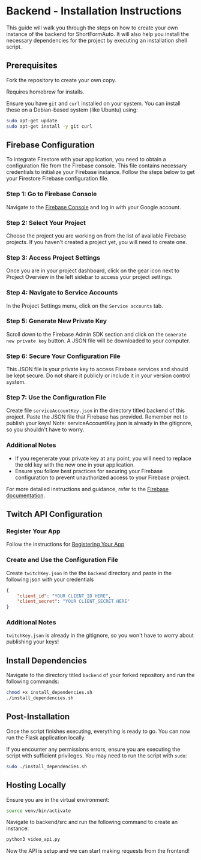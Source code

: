 # Backend - Installation Instructions

This guide will walk you through the steps on how to create your own instance of the backend for ShortFormAuto. It will also help you install the necessary dependencies for the project by executing an installation shell script.

## Prerequisites

Fork the repository to create your own copy.

Requires homebrew for installs.

Ensure you have `git` and `curl` installed on your system. You can install these on a Debian-based system (like Ubuntu) using:

```bash
sudo apt-get update
sudo apt-get install -y git curl
```

## Firebase Configuration 

To integrate Firestore with your application, you need to obtain a configuration file from the Firebase console. This file contains necessary credentials to initialize your Firebase instance. Follow the steps below to get your Firestore Firebase configuration file.

### Step 1: Go to Firebase Console

Navigate to the [Firebase Console](https://console.firebase.google.com/) and log in with your Google account.

### Step 2: Select Your Project

Choose the project you are working on from the list of available Firebase projects. If you haven't created a project yet, you will need to create one.

### Step 3: Access Project Settings

Once you are in your project dashboard, click on the gear icon next to Project Overview in the left sidebar to access your project settings.

### Step 4: Navigate to Service Accounts

In the Project Settings menu, click on the `Service accounts` tab.

### Step 5: Generate New Private Key

Scroll down to the Firebase Admin SDK section and click on the `Generate new private key` button. A JSON file will be downloaded to your computer.

### Step 6: Secure Your Configuration File

This JSON file is your private key to access Firebase services and should be kept secure. Do not share it publicly or include it in your version control system.

### Step 7: Use the Configuration File

Create file `serviceAccountKey.json` in the directory titled backend of this project.  Paste the JSON file that Firebase has provided. Remember not to publish your keys! Note: serviceAccountKey.json is already in the gitignore, so you shouldn't have to worry.

### Additional Notes

- If you regenerate your private key at any point, you will need to replace the old key with the new one in your application.
- Ensure you follow best practices for securing your Firebase configuration to prevent unauthorized access to your Firebase project.

For more detailed instructions and guidance, refer to the [Firebase documentation](https://firebase.google.com/docs).

## Twitch API Configuration

### Register Your App

Follow the instructions for [Registering Your App](https://dev.twitch.tv/docs/authentication/register-app/)

### Create and Use the Configuration File

Create `twitchKey.json` in the the `backend` directory and paste in the following json with your credentials

```json
{
    "client_id": "YOUR CLIENT_ID HERE",
    "client_secret": "YOUR CLIENT_SECRET HERE"
}
```
### Additional Notes

`twitchKey.json` is already in the gitignore, so you won't have to worry about publishing your keys!


## Install Dependencies

Navigate to the directory titled `backend` of your forked repository and run the following commands:

```bash
chmod +x install_dependencies.sh
./install_dependencies.sh
```

## Post-Installation

Once the script finishes executing, everything is ready to go.  You can now run the Flask application locally.


If you encounter any permissions errors, ensure you are executing the script with sufficient privileges. You may need to run the script with `sudo`:

```bash
sudo ./install_dependencies.sh
```

## Hosting Locally

Ensure you are in the virtual environment:

```bash
source venv/bin/activate
```

Navigate to backend/src and run the following command to create an instance:

```bash
python3 video_api.py
```


Now the API is setup and we can start making requests from the frontend!

